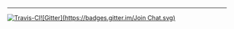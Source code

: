 -----
[![Travis-CI](https://travis-ci.org/Hooptaplabs/loopback-model-extender.svg)](https://travis-ci.org/Hooptaplabs/loopback-model-extender)[![Gitter](https://badges.gitter.im/Join Chat.svg)](https://gitter.im/Hooptaplabs/loopback-model-extender?utm_source=badge&utm_medium=badge&utm_campaign=pr-badge&utm_content=badge)